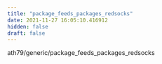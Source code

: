 ```yaml
---
title: "package_feeds_packages_redsocks"
date: 2021-11-27 16:05:10.416912
hidden: false
draft: false
---
```


ath79/generic/package_feeds_packages_redsocks

